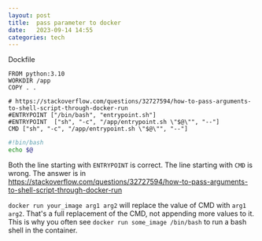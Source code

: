 ```yaml
---
layout: post
title:  pass parameter to docker
date:   2023-09-14 14:55
categories: tech
---
```


Dockfile
```Dockfile
FROM python:3.10
WORKDIR /app
COPY . .

# https://stackoverflow.com/questions/32727594/how-to-pass-arguments-to-shell-script-through-docker-run
#ENTRYPOINT ["/bin/bash", "entrypoint.sh"]
#ENTRYPOINT  ["sh", "-c", "/app/entrypoint.sh \"$@\"", "--"]
CMD ["sh", "-c", "/app/entrypoint.sh \"$@\"", "--"]
```

```sh
#!bin/bash
echo $@
```

Both the line starting with `ENTRYPOINT` is correct. The line starting with `CMD` is wrong. The answer is in https://stackoverflow.com/questions/32727594/how-to-pass-arguments-to-shell-script-through-docker-run 


`docker run your_image arg1 arg2` will replace the value of CMD with `arg1 arg2`. That's a full replacement of the CMD, not appending more values to it. This is why you often see `docker run some_image /bin/bash` to run a bash shell in the container.